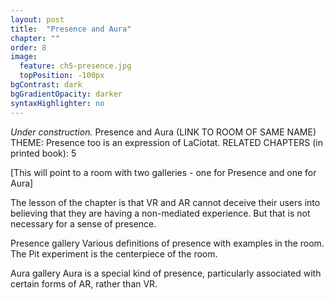 ```yaml
---
layout: post
title:  "Presence and Aura"
chapter: ""
order: 8
image:
  feature: ch5-presence.jpg
  topPosition: -100px
bgContrast: dark
bgGradientOpacity: darker
syntaxHighlighter: no
---
```


_Under construction._
Presence and Aura (LINK TO ROOM OF SAME NAME)
THEME:  Presence too is an expression of LaCiotat.
RELATED CHAPTERS (in printed book): 5

[This will point to a room with two galleries - one for Presence and one for Aura]

The lesson of the chapter is that VR and AR cannot deceive their users into believing that they are having a non-mediated experience. But that is not necessary for a sense of presence.

Presence gallery
Various definitions of presence with examples in the room. The Pit experiment is the centerpiece of the room. 

Aura gallery
Aura is a special kind of presence, particularly associated with certain forms of AR, rather than VR. 
